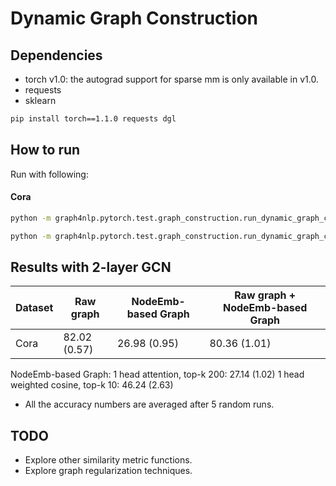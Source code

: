 Dynamic Graph Construction
============



Dependencies
------------
- torch v1.0: the autograd support for sparse mm is only available in v1.0.
- requests
- sklearn

```bash
pip install torch==1.1.0 requests dgl
```

How to run
----------

Run with following:

#### Cora

```bash
python -m graph4nlp.pytorch.test.graph_construction.run_dynamic_graph_construction --dataset=cora --gpu=0 --early-stop --gl-top-k 100  --gl-type node_emb
```
```bash
python -m graph4nlp.pytorch.test.graph_construction.run_dynamic_graph_construction --dataset=cora --gpu=0 --early-stop --gl-type node_emb_refined --init-adj-alpha 0.85 --gl-epsilon 0 --gl-num-heads 1
```

Results with 2-layer GCN
-------

| Dataset  |    Raw graph    |  NodeEmb-based Graph   | Raw graph + NodeEmb-based Graph   |
| -------- | ------------- | ------------- | ------------- |
| Cora     | 82.02 (0.57)  | 26.98 (0.95) | 80.36 (1.01) |

NodeEmb-based Graph:
1 head attention, top-k 200: 27.14 (1.02)
1 head weighted cosine, top-k 10:  46.24 (2.63)


* All the accuracy numbers are averaged after 5 random runs.



TODO
-------
* Explore other similarity metric functions.
* Explore graph regularization techniques.


